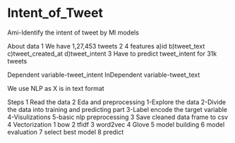 # Intent_of_Tweet
Ami-Identify the intent of tweet by Ml  models 

About data 
1 We have 1,27,453 tweets
2 4 features a)id b)tweet_text c)tweet_created_at d)tweet_intent
3 Have to predict tweet_intent for 31k tweets 

Dependent variable-tweet_intent
InDependent variable-tweet_text

We use NLP as X is in text format

Steps 
1 Read the data 
2 Eda and preprocessing 
 1-Explore the data 
 2-Divide the data into training and predicting part 
 3-Label encode the target variable 
 4-Visulizations 
 5-basic nlp preprocessing 
 3 Save cleaned data frame to csv 
4  Vectorization 
 1 bow
 2 tfidf
 3 word2vec
 4 Glove
5 model building 
6 model evaluation 
7 select best model
8 predict





